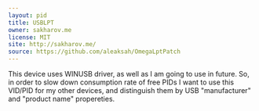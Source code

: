 ```yaml
---
layout: pid
title: USBLPT
owner: sakharov.me
license: MIT
site: http://sakharov.me/
source: https://github.com/aleaksah/OmegaLptPatch
---
```


This device uses WINUSB driver, as well as I am going to use in future. So, in order to slow down consumption rate of free PIDs I want to use this VID/PID for my other devices, and distinguish them by USB "manufacturer" and "product name" propereties.
